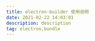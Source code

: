 ```yaml
---
title: electron-builder 使用说明
date: 2021-02-22 14:03:01
description: description
tag: electron,bundle
---
```


